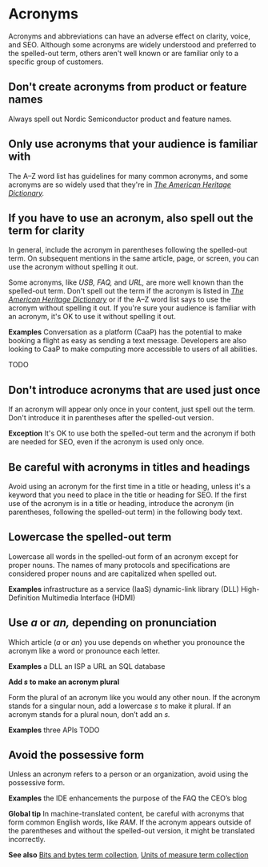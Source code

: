 # Acronyms

Acronyms and abbreviations can have an adverse effect on clarity, voice, and SEO.
Although some acronyms are widely understood and preferred to the spelled-out term, others aren't well known or are familiar only to a specific group of customers.

## Don't create acronyms from product or feature names

Always spell out Nordic Semiconductor product and feature names.

## Only use acronyms that your audience is familiar with

The A–Z word list has guidelines for many common acronyms, and some acronyms are so widely used that they're in *[The American Heritage Dictionary](https://ahdictionary.com/).*

## If you have to use an acronym, also spell out the term for clarity

In general, include the acronym in parentheses following the spelled-out term.
On subsequent mentions in the same article, page, or screen, you can use the acronym without spelling it out.


Some acronyms, like *USB, FAQ,* and *URL,* are more well known than the spelled-out term.
Don't spell out the term if the acronym is listed in *[The American Heritage Dictionary](https://ahdictionary.com/)* or if the A–Z word list says to use the acronym without spelling it out.
If you're sure your audience is familiar with an acronym, it's OK to use it without spelling it out.

**Examples**
Conversation as a platform (CaaP) has the potential to make booking a flight as easy as sending a text message.
Developers are also looking to CaaP to make computing more accessible to users of all abilities.

TODO

## Don't introduce acronyms that are used just once

If an acronym will appear only once in your content, just spell out the term.
Don't introduce it in parentheses after the spelled-out version.

**Exception** It's OK to use both the spelled-out term and the acronym if both are needed for SEO, even if the acronym is used only once.

## Be careful with acronyms in titles and headings

Avoid using an acronym for the first time in a title or heading, unless it's a keyword that you need to place in the title or heading for SEO.
If the first use of the acronym is in a title or heading, introduce the acronym (in parentheses, following the spelled-out term) in the following body text.


## Lowercase the spelled-out term

Lowercase all words in the spelled-out form of an acronym except for proper nouns.
The names of many protocols and specifications are considered proper nouns and are capitalized when spelled out.

**Examples**
infrastructure as a service (IaaS)
dynamic-link library (DLL)
High-Definition Multimedia Interface (HDMI)

## Use *a* or *an,* depending on pronunciation

Which article (*a* or *an*) you use depends on whether you pronounce the acronym like a word or pronounce each letter.

**Examples**
a DLL
an ISP
a URL
an SQL database

**Add *s* to make an acronym plural**

Form the plural of an acronym like you would any other noun.
If the acronym stands for a singular noun, add a lowercase *s* to make it plural.
If an acronym stands for a plural noun, don’t add an *s.*

**Examples**
three APIs
TODO

## Avoid the possessive form

Unless an acronym refers to a person or an organization, avoid using the possessive form.

**Examples**
the IDE enhancements
the purpose of the FAQ
the CEO’s blog

**Global tip** In machine-translated content, be careful with acronyms that form common English words, like *RAM*.
If the acronym appears outside of the parentheses and without the spelled-out version, it might be translated incorrectly.

**See also** [Bits and bytes term collection](~/a-z-word-list-term-collections/term-collections/bits-bytes-terms.md), [Units of measure term collection](~/a-z-word-list-term-collections/term-collections/units-of-measure-terms.md)
